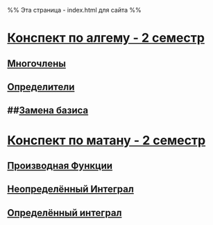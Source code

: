 %% Эта страница - index.html для сайта %%

# [Конспект по алгему - 2 семестр](!Algem.md)
## [Многочлены](algem/Многочлены.md)
## [Определители](algem/Определители.md)
##[Замена базиса](algem/Замена%20базиса.md)
---
# [Конспект по матану - 2 семестр](!Matan.md)
## [Производная Функции](matan/Производная%20Функции.md)
## [Неопределённый Интеграл](matan/Неопределённый%20Интеграл.md)
## [Определённый интеграл](matan/Определённый%20интеграл.md)
